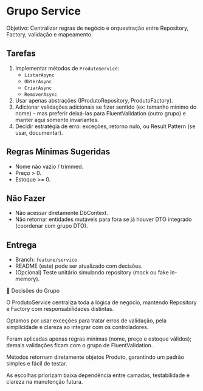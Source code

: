 # Grupo Service

Objetivo: Centralizar regras de negócio e orquestração entre Repository, Factory, validação e mapeamento.

## Tarefas
1. Implementar métodos de `ProdutoService`:
   - `ListarAsync`
   - `ObterAsync`
   - `CriarAsync`
   - `RemoverAsync`
2. Usar apenas abstrações (IProdutoRepository, ProdutoFactory).
3. Adicionar validações adicionais se fizer sentido (ex: tamanho mínimo do nome) – mas preferir deixá-las para FluentValidation (outro grupo) e manter aqui somente invariantes.
4. Decidir estratégia de erro: exceções, retorno nulo, ou Result Pattern (se usar, documentar).

## Regras Mínimas Sugeridas
- Nome não vazio / trimmed.
- Preço > 0.
- Estoque >= 0.

## Não Fazer
- Não acessar diretamente DbContext.
- Não retornar entidades mutáveis para fora se já houver DTO integrado (coordenar com grupo DTO).

## Entrega
- Branch: `feature/service`
- README (este) pode ser atualizado com decisões.
- (Opcional) Teste unitário simulando repository (mock ou fake in-memory).

🧠 Decisões do Grupo

O ProdutoService centraliza toda a lógica de negócio, mantendo Repository e Factory com responsabilidades distintas.

Optamos por usar exceções para tratar erros de validação, pela simplicidade e clareza ao integrar com os controladores.

Foram aplicadas apenas regras mínimas (nome, preço e estoque válidos); demais validações ficam com o grupo de FluentValidation.

Métodos retornam diretamente objetos Produto, garantindo um padrão simples e fácil de testar.

As escolhas priorizam baixa dependência entre camadas, testabilidade e clareza na manutenção futura.